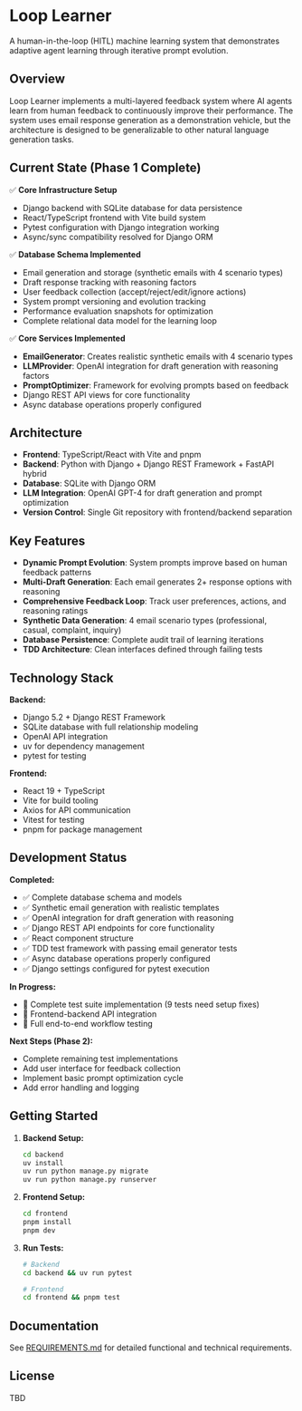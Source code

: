 # Loop Learner

A human-in-the-loop (HITL) machine learning system that demonstrates adaptive agent learning through iterative prompt evolution.

## Overview

Loop Learner implements a multi-layered feedback system where AI agents learn from human feedback to continuously improve their performance. The system uses email response generation as a demonstration vehicle, but the architecture is designed to be generalizable to other natural language generation tasks.

## Current State (Phase 1 Complete)

✅ **Core Infrastructure Setup**
- Django backend with SQLite database for data persistence
- React/TypeScript frontend with Vite build system
- Pytest configuration with Django integration working
- Async/sync compatibility resolved for Django ORM

✅ **Database Schema Implemented**
- Email generation and storage (synthetic emails with 4 scenario types)
- Draft response tracking with reasoning factors
- User feedback collection (accept/reject/edit/ignore actions)
- System prompt versioning and evolution tracking
- Performance evaluation snapshots for optimization
- Complete relational data model for the learning loop

✅ **Core Services Implemented**
- **EmailGenerator**: Creates realistic synthetic emails with 4 scenario types
- **LLMProvider**: OpenAI integration for draft generation with reasoning factors
- **PromptOptimizer**: Framework for evolving prompts based on feedback
- Django REST API views for core functionality
- Async database operations properly configured

## Architecture

- **Frontend**: TypeScript/React with Vite and pnpm
- **Backend**: Python with Django + Django REST Framework + FastAPI hybrid
- **Database**: SQLite with Django ORM
- **LLM Integration**: OpenAI GPT-4 for draft generation and prompt optimization
- **Version Control**: Single Git repository with frontend/backend separation

## Key Features

- **Dynamic Prompt Evolution**: System prompts improve based on human feedback patterns
- **Multi-Draft Generation**: Each email generates 2+ response options with reasoning
- **Comprehensive Feedback Loop**: Track user preferences, actions, and reasoning ratings
- **Synthetic Data Generation**: 4 email scenario types (professional, casual, complaint, inquiry)
- **Database Persistence**: Complete audit trail of learning iterations
- **TDD Architecture**: Clean interfaces defined through failing tests

## Technology Stack

**Backend:**
- Django 5.2 + Django REST Framework
- SQLite database with full relationship modeling
- OpenAI API integration
- uv for dependency management
- pytest for testing

**Frontend:**
- React 19 + TypeScript
- Vite for build tooling
- Axios for API communication
- Vitest for testing
- pnpm for package management

## Development Status

**Completed:**
- ✅ Complete database schema and models
- ✅ Synthetic email generation with realistic templates
- ✅ OpenAI integration for draft generation with reasoning
- ✅ Django REST API endpoints for core functionality
- ✅ React component structure
- ✅ TDD test framework with passing email generator tests
- ✅ Async database operations properly configured
- ✅ Django settings configured for pytest execution

**In Progress:**
- 🔄 Complete test suite implementation (9 tests need setup fixes)
- 🔄 Frontend-backend API integration
- 🔄 Full end-to-end workflow testing

**Next Steps (Phase 2):**
- Complete remaining test implementations
- Add user interface for feedback collection
- Implement basic prompt optimization cycle
- Add error handling and logging

## Getting Started

1. **Backend Setup:**
   ```bash
   cd backend
   uv install
   uv run python manage.py migrate
   uv run python manage.py runserver
   ```

2. **Frontend Setup:**
   ```bash
   cd frontend
   pnpm install
   pnpm dev
   ```

3. **Run Tests:**
   ```bash
   # Backend
   cd backend && uv run pytest
   
   # Frontend  
   cd frontend && pnpm test
   ```

## Documentation

See [REQUIREMENTS.md](./REQUIREMENTS.md) for detailed functional and technical requirements.

## License

TBD